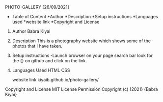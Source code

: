 PHOTO-GALLERY [26/09/2021]






* Table of Content
  *Author
  *Description
  *Setup instructions
  *Languages used
  *website link
  *Copyright and License


1. Author
   Babra Kiyai
2. Description
   This is a photography website which shows some of the photos that I have taken.

3. Setup instructions
   -Launch browser on your page search bar look for the {} on github and click on the link.

4. Languages Used
   HTML
   CSS
   
   website link
   kiyaib.github.io/photo-gallery/
   
   
Copyright and License
  MIT License Permission
  Copyright (c) {2021} {Babra Kiyai}




